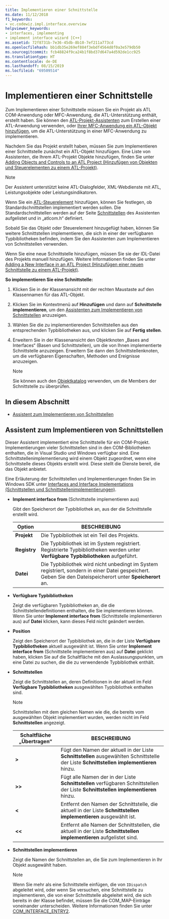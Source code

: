 ```yaml
---
title: Implementieren einer Schnittstelle
ms.date: 11/12/2018
f1_keywords:
- vc.codewiz.impl.interface.overview
helpviewer_keywords:
- interfaces, implementing
- implement interface wizard [C++]
ms.assetid: 72f8731b-7e36-45db-8b10-7ef211a773cd
ms.openlocfilehash: bb1db35e269ef884f3ebdf4564d8f0a3e579db50
ms.sourcegitcommit: fcb48824f9ca24b1f8bd37d647a4d592de1cc925
ms.translationtype: HT
ms.contentlocale: de-DE
ms.lasthandoff: 08/15/2019
ms.locfileid: "69509514"
---
```

# <a name="implement-an-interface"></a>Implementieren einer Schnittstelle

Zum Implementieren einer Schnittstelle müssen Sie ein Projekt als ATL COM-Anwendung oder MFC-Anwendung, die ATL-Unterstützung enthält, erstellt haben. Sie können den [ATL-Projekt-Assistenten](../atl/reference/atl-project-wizard.md) zum Erstellen einer ATL-Anwendung verwenden, oder [Ihrer MFC-Anwendung ein ATL-Objekt hinzufügen](../mfc/reference/adding-atl-support-to-your-mfc-project.md), um die ATL-Unterstützung in einer MFC-Anwendung zu implementieren.

Nachdem Sie das Projekt erstellt haben, müssen Sie zum Implementieren einer Schnittstelle zunächst ein ATL-Objekt hinzufügen. Eine Liste von Assistenten, die Ihrem ATL-Projekt Objekte hinzufügen, finden Sie unter [Adding Objects and Controls to an ATL Project (Hinzufügen von Objekten und Steuerelementen zu einem ATL-Projekt)](../atl/reference/adding-objects-and-controls-to-an-atl-project.md).

> [!NOTE]
> Der Assistent unterstützt keine ATL-Dialogfelder, XML-Webdienste mit ATL, Leistungsobjekte oder Leistungsindikatoren.

Wenn Sie ein [ATL-Steuerelement](../atl/reference/adding-an-atl-control.md) hinzufügen, können Sie festlegen, ob Standardschnittstellen implementiert werden sollen. Die Standardschnittstellen werden auf der Seite [Schnittstellen](../atl/reference/interfaces-atl-control-wizard.md) des Assistenten aufgelistet und in „atlcom.h“ definiert.

Sobald Sie das Objekt oder Steuerelement hinzugefügt haben, können Sie weitere Schnittstellen implementieren, die sich in einer der verfügbaren Typbibliotheken befinden, indem Sie den Assistenten zum Implementieren von Schnittstellen verwenden.

Wenn Sie eine neue Schnittstelle hinzufügen, müssen Sie sie der IDL-Datei des Projekts manuell hinzufügen. Weitere Informationen finden Sie unter [Adding a New Interface in an ATL Project (Hinzufügen einer neuen Schnittstelle zu einem ATL-Projekt)](../atl/reference/adding-a-new-interface-in-an-atl-project.md).

**So implementieren Sie eine Schnittstelle:**

1. Klicken Sie in der Klassenansicht mit der rechten Maustaste auf den Klassennamen für das ATL-Objekt.

1. Klicken Sie im Kontextmenü auf **Hinzufügen** und dann auf **Schnittstelle implementieren**, um den [Assistenten zum Implementieren von Schnittstellen](#implement-interface-wizard) anzuzeigen.

1. Wählen Sie die zu implementierenden Schnittstellen aus den entsprechenden Typbibliotheken aus, und klicken Sie auf **Fertig stellen**.

1. Erweitern Sie in der Klassenansicht den Objektknoten „Bases and Interfaces“ (Basen und Schnittstellen), um die von Ihnen implementierte Schnittstelle anzuzeigen. Erweitern Sie dann den Schnittstellenknoten, um die verfügbaren Eigenschaften, Methoden und Ereignisse anzuzeigen.

   > [!NOTE]
   > Sie können auch den [Objektkatalog](/visualstudio/ide/viewing-the-structure-of-code) verwenden, um die Members der Schnittstelle zu überprüfen.

## <a name="in-this-section"></a>In diesem Abschnitt

- [Assistent zum Implementieren von Schnittstellen](#implement-interface-wizard)

## <a name="implement-interface-wizard"></a>Assistent zum Implementieren von Schnittstellen

Dieser Assistent implementiert eine Schnittstelle für ein COM-Projekt. Implementierungen vieler Schnittstellen sind in den COM-Bibliotheken enthalten, die in Visual Studio und Windows verfügbar sind. Eine Schnittstellenimplementierung wird einem Objekt zugeordnet, wenn eine Schnittstelle dieses Objekts erstellt wird. Diese stellt die Dienste bereit, die das Objekt anbietet.

Eine Erläuterung der Schnittstellen und Implementierungen finden Sie im Windows SDK unter [Interfaces and Interface Implementations (Schnittstellen und Schnittstellenimplementierungen)](/windows/win32/com/interfaces-and-interface-implementations).

- **Implement interface from** (Schnittstelle implementieren aus)

  Gibt den Speicherort der Typbibliothek an, aus der die Schnittstelle erstellt wird.

  |Option|BESCHREIBUNG|
  |------------|-----------------|
  |**Projekt**|Die Typbibliothek ist ein Teil des Projekts.|
  |**Registry**|Die Typbibliothek ist im System registriert. Registrierte Typbibliotheken werden unter **Verfügbare Typbibliotheken** aufgeführt.|
  |**Datei**|Die Typbibliothek wird nicht unbedingt im System registriert, sondern in einer Datei gespeichert. Geben Sie den Dateispeicherort unter **Speicherort** an.|

- **Verfügbare Typbibliotheken**

  Zeigt die verfügbaren Typbibliotheken an, die die Schnittstellendefinitionen enthalten, die Sie implementieren können. Wenn Sie unter **Implement interface from** (Schnittstelle implementieren aus) auf **Datei** klicken, kann dieses Feld nicht geändert werden.

- **Position**

  Zeigt den Speicherort der Typbibliothek an, die in der Liste **Verfügbare Typbibliotheken** aktuell ausgewählt ist. Wenn Sie unter **Implement interface from** (Schnittstelle implementieren aus) auf **Datei** geklickt haben, klicken Sie auf die Schaltfläche mit den Auslassungspunkten, um eine Datei zu suchen, die die zu verwendende Typbibliothek enthält.

- **Schnittstellen**

  Zeigt die Schnittstellen an, deren Definitionen in der aktuell im Feld **Verfügbare Typbibliotheken** ausgewählten Typbibliothek enthalten sind.

  > [!NOTE]
  > Schnittstellen mit dem gleichen Namen wie die, die bereits vom ausgewählten Objekt implementiert wurden, werden nicht im Feld **Schnittstellen** angezeigt.

  |Schaltfläche „Übertragen“|BESCHREIBUNG|
  |---------------------|-----------------|
  |**>**|Fügt den Namen der aktuell in der Liste **Schnittstellen** ausgewählten Schnittstelle der Liste **Schnittstellen implementieren** hinzu.|
  |**>>**|Fügt alle Namen der in der Liste **Schnittstellen** verfügbaren Schnittstellen der Liste **Schnittstellen implementieren** hinzu.|
  |**\<**|Entfernt den Namen der Schnittstelle, die aktuell in der Liste **Schnittstellen implementieren** ausgewählt ist.|
  |**\<\<**|Entfernt alle Namen der Schnittstellen, die aktuell in der Liste **Schnittstellen implementieren** aufgelistet sind.|

- **Schnittstellen implementieren**

  Zeigt die Namen der Schnittstellen an, die Sie zum Implementieren in Ihr Objekt ausgewählt haben.

  > [!NOTE]
  > Wenn Sie mehr als eine Schnittstelle einfügen, die von `IDispatch` abgeleitet wird, oder wenn Sie versuchen, eine Schnittstelle zu implementieren, die von einer Schnittstelle abgeleitet wird, die sich bereits in der Klasse befindet, müssen Sie die COM_MAP-Einträge voneinander unterscheiden. Weitere Informationen finden Sie unter [COM_INTERFACE_ENTRY2](../atl/reference/com-interface-entry-macros.md#com_interface_entry2).
